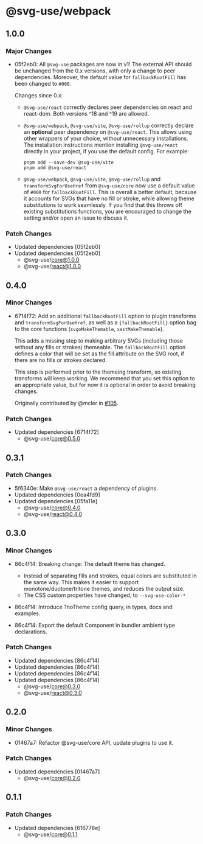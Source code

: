 # @svg-use/webpack

## 1.0.0

### Major Changes

- 05f2eb0: All `@svg-use` packages are now in v1! The external API should be
  unchanged from the 0.x versions, with only a change to peer dependencies.
  Moreover, the default value for `fallbackRootFill` has been changed to `#000`.

  Changes since 0.x:

  - `@svg-use/react` correctly declares peer dependencies on react and
    react-dom. Both versions ^18 and ^19 are allowed.
  - `@svg-use/webpack`, `@svg-use/vite`, `@svg-use/rollup` correctly declare an
    **optional** peer dependency on `@svg-use/react`. This allows using other
    wrappers of your choice, without unnecessary installations. The installation
    instructions mention installing `@svg-use/react` directly in your project,
    if you use the default config. For example:

    ```console
    pnpm add --save-dev @svg-use/vite
    pnpm add @svg-use/react
    ```

  - `@svg-use/webpack`, `@svg-use/vite`, `@svg-use/rollup` and
    `transformSvgForUseHref` from `@svg-use/core` now use a default value of
    `#000` for `fallbackRootFill`. This is overall a better default, because it
    accounts for SVGs that have no fill or stroke, while allowing theme
    substitutions to work seamlessly. If you find that this throws off existing
    substitutions functions, you are encouraged to change the setting and/or
    open an issue to discuss it.

### Patch Changes

- Updated dependencies [05f2eb0]
- Updated dependencies [05f2eb0]
  - @svg-use/core@1.0.0
  - @svg-use/react@1.0.0

## 0.4.0

### Minor Changes

- 6714f72: Add an additional `fallbackRootFill` option to plugin transforms and
  `transformSvgForUseHref`, as well as a `{fallbackRootFill}` option bag to the
  core functions (`svgoMakeThemable`, `xastMakeThemable`).

  This adds a missing step to making arbitrary SVGs (including those without any
  fills or strokes) themeable. The `fallbackRootFill` option defines a color
  that will be set as the fill attribute on the SVG root, if there are no fills
  or strokes declared.

  This step is performed prior to the themeing transform, so existing transforms
  will keep working. We recommend that you set this option to an appropriate
  value, but for now it is optional in order to avoid breaking changes.

  Originally contributed by @mcler in
  [#105](https://github.com/fpapado/svg-use/pull/105).

### Patch Changes

- Updated dependencies [6714f72]
  - @svg-use/core@0.5.0

## 0.3.1

### Patch Changes

- 5f6340e: Make `@svg-use/react` a dependency of plugins.
- Updated dependencies [0ea4fd9]
- Updated dependencies [05fa11e]
  - @svg-use/core@0.4.0
  - @svg-use/react@0.4.0

## 0.3.0

### Minor Changes

- 86c4f14: Breaking change: The default theme has changed.

  - Instead of separating fills and strokes, equal colors are substituted in the
    same way. This makes it easier to support monotone/duotone/tritone themes,
    and reduces the output size.
  - The CSS custom properties have changed, to `--svg-use-color-*`

- 86c4f14: Introduce ?noTheme config query, in types, docs and examples.
- 86c4f14: Export the default Component in bundler ambient type declarations.

### Patch Changes

- Updated dependencies [86c4f14]
- Updated dependencies [86c4f14]
- Updated dependencies [86c4f14]
- Updated dependencies [86c4f14]
  - @svg-use/core@0.3.0
  - @svg-use/react@0.3.0

## 0.2.0

### Minor Changes

- 01467a7: Refactor @svg-use/core API, update plugins to use it.

### Patch Changes

- Updated dependencies [01467a7]
  - @svg-use/core@0.2.0

## 0.1.1

### Patch Changes

- Updated dependencies [616778e]
  - @svg-use/core@0.1.1
